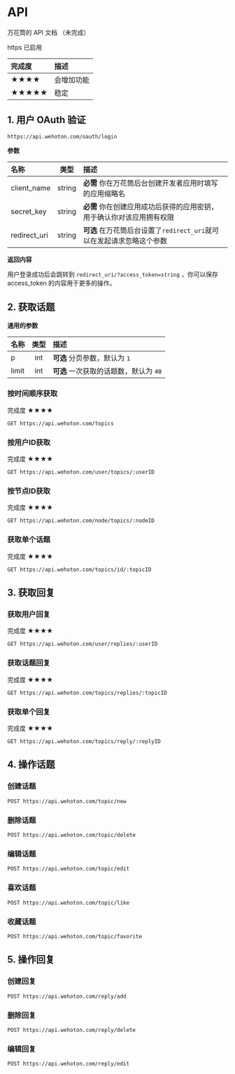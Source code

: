 # API

万花筒的 API 文档 （未完成）

https 已启用

| 完成度  | 描述  |
| :---- |:-----|
|★★★★|会增加功能|
|★★★★★|稳定|

## 1. 用户 OAuth 验证

`https://api.wehoton.com/oauth/login`

**参数**

| 名称  | 类型  | 描述 |
| :---- |:-----:| :----|
| client_name| string |**必需** 你在万花筒后台创建开发者应用时填写的应用缩略名
| secret_key | string | **必需** 你在创建应用成功后获得的应用密钥，用于确认你对该应用拥有权限 |
| redirect_uri | string | **可选** 在万花筒后台设置了`redirect_uri`就可以在发起请求忽略这个参数|

**返回内容**

用户登录成功后会跳转到 `redirect_uri/?access_token=string` ，你可以保存 access_token 的内容用于更多的操作。

## 2. 获取话题

**通用的参数** 

| 名称  | 类型  | 描述 |
| :---- |:-----:| :----|
| p | int | **可选** 分页参数，默认为 `1`|
| limit | int | **可选** 一次获取的话题数，默认为 `40` |


### 按时间顺序获取 

完成度 ★★★★

`GET https://api.wehoton.com/topics`

### 按用户ID获取

完成度 ★★★★

`GET https://api.wehoton.com/user/topics/:userID`

### 按节点ID获取

完成度 ★★★★

`GET https://api.wehoton.com/node/topics/:nodeID`

### 获取单个话题

完成度 ★★★★

`GET https://api.wehoton.com/topics/id/:topicID`

## 3. 获取回复

### 获取用户回复

完成度 ★★★★

`GET https://api.wehoton.com/user/replies/:userID`

### 获取话题回复

完成度 ★★★★

`GET https://api.wehoton.com/topics/replies/:topicID`

### 获取单个回复

完成度 ★★★★

`GET https://api.wehoton.com/topics/reply/:replyID`

## 4. 操作话题

### 创建话题

`POST https://api.wehoton.com/topic/new`

### 删除话题

`POST https://api.wehoton.com/topic/delete`

### 编辑话题

`POST https://api.wehoton.com/topic/edit`

### 喜欢话题

`POST https://api.wehoton.com/topic/like`

### 收藏话题

`POST https://api.wehoton.com/topic/favorite`

## 5. 操作回复

### 创建回复

`POST https://api.wehoton.com/reply/add`

### 删除回复

`POST https://api.wehoton.com/reply/delete`

### 编辑回复

`POST https://api.wehoton.com/reply/edit`

